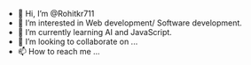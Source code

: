 - 👋 Hi, I’m @Rohitkr711
- 👀 I’m interested in Web development/ Software development.
- 🌱 I’m currently learning AI and JavaScript.
- 💞️ I’m looking to collaborate on ...
- 📫 How to reach me ...

<!---
Rohitkr711/Rohitkr711 is a ✨ special ✨ repository because its `README.md` (this file) appears on your GitHub profile.
You can click the Preview link to take a look at your changes.
--->
